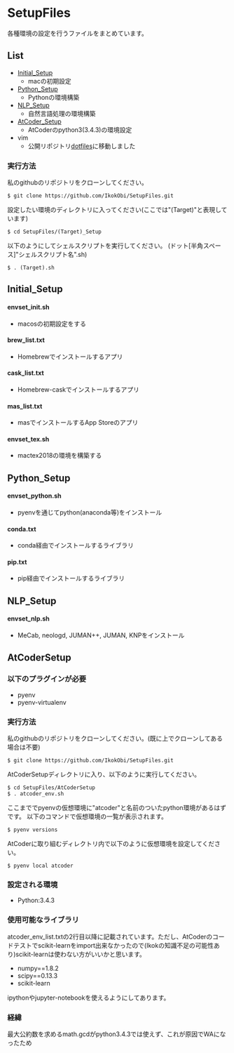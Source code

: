 # SetupFiles
各種環境の設定を行うファイルをまとめています。

## List
- [Initial_Setup](#Initial)
	- macの初期設定
- [Python_Setup](#Python)
	- Pythonの環境構築
- [NLP_Setup](#NLP)
	- 自然言語処理の環境構築
- [AtCoder_Setup](#AtCoder)
	- AtCoderのpython3(3.4.3)の環境設定
- vim
	- 公開リポジトリ<a href="https://github.com/IkokObi/dotfiles" target="_blank">dotfiles</a>に移動しました

### 実行方法
私のgithubのリポジトリをクローンしてください。
```
$ git clone https://github.com/IkokObi/SetupFiles.git
```
設定したい環境のディレクトリに入ってください(ここでは"(Target)"と表現しています)
```
$ cd SetupFiles/(Target)_Setup
```
以下のようにしてシェルスクリプトを実行してください。
(ドット[半角スペース]"シェルスクリプト名".sh)
```
$ . (Target).sh
```

<a name="Initial"></a>
## Initial_Setup
#### envset_init.sh
- macosの初期設定をする
#### brew_list.txt
- Homebrewでインストールするアプリ
#### cask_list.txt
- Homebrew-caskでインストールするアプリ
#### mas_list.txt
- masでインストールするApp Storeのアプリ
#### envset_tex.sh
- mactex2018の環境を構築する


<a name="Python"></a>
## Python_Setup
#### envset_python.sh
- pyenvを通じてpython(anaconda等)をインストール
#### conda.txt
- conda経由でインストールするライブラリ
#### pip.txt
- pip経由でインストールするライブラリ


<a name="NLP"></a>
## NLP_Setup
#### envset_nlp.sh
- MeCab, neologd, JUMAN++, JUMAN, KNPをインストール


<a name="AtCoder"></a>
## AtCoderSetup
### 以下のプラグインが必要
- pyenv
- pyenv-virtualenv

### 実行方法
私のgithubのリポジトリをクローンしてください。(既に上でクローンしてある場合は不要)
```
$ git clone https://github.com/IkokObi/SetupFiles.git
```
AtCoderSetupディレクトリに入り、以下のように実行してください。
```
$ cd SetupFiles/AtCoderSetup
$ . atcoder_env.sh
```
ここまででpyenvの仮想環境に"atcoder"と名前のついたpython環境があるはずです。
以下のコマンドで仮想環境の一覧が表示されます。
```
$ pyenv versions
```
AtCoderに取り組むディレクトリ内で以下のように仮想環境を設定してください。
```
$ pyenv local atcoder
```

### 設定される環境
- Python:3.4.3
### 使用可能なライブラリ
atcoder_env_list.txtの2行目以降に記載されています。ただし、AtCoderのコードテストでscikit-learnをimport出来なかったので(Ikokの知識不足の可能性あり)scikit-learnは使わない方がいいかと思います。
- numpy==1.8.2
- scipy==0.13.3
- scikit-learn

ipythonやjupyter-notebookを使えるようにしてあります。

### 経緯
最大公約数を求めるmath.gcdがpython3.4.3では使えず、これが原因でWAになったため


